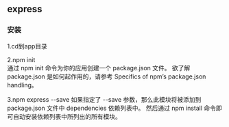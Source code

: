 ## express

### 安装
1.cd到app目录 

2.npm init  
通过 npm init 命令为你的应用创建一个 package.json 文件。 欲了解 package.json 是如何起作用的，请参考 Specifics of npm’s package.json handling。

3.npm express --save
如果指定了 --save 参数，那么此模块将被添加到 package.json 文件中 dependencies 依赖列表中。 然后通过 npm install 命令即可自动安装依赖列表中所列出的所有模块。
